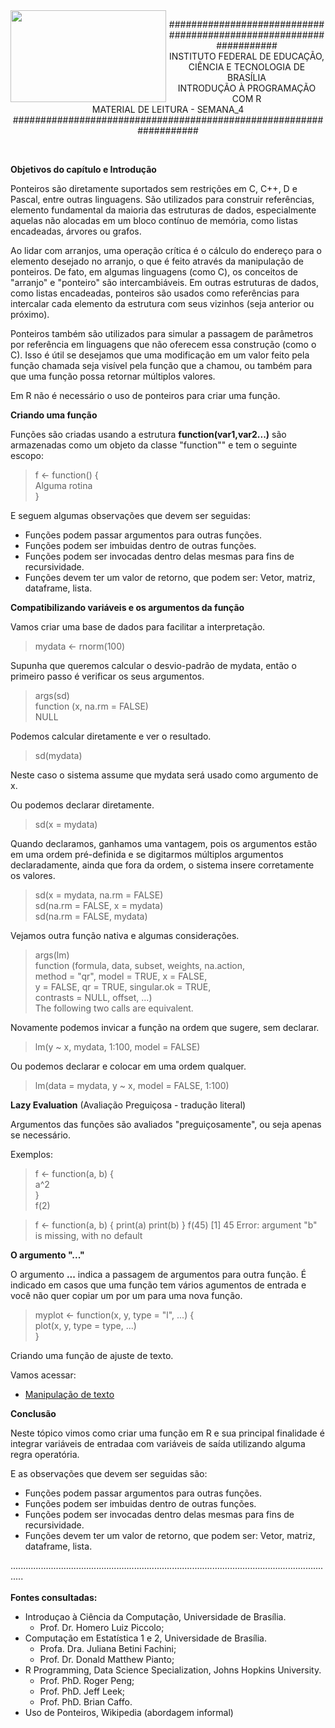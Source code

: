 <img align="left" img src="https://cloud.githubusercontent.com/assets/10408245/13290324/022a1f82-daf2-11e5-8179-00d828bf27a0.jpg" width="249px" height="147px" />

<p align="center">
###################################################################<br>
INSTITUTO FEDERAL DE EDUCAÇÃO, CIÊNCIA E TECNOLOGIA DE BRASÍLIA<br>
INTRODUÇÃO À PROGRAMAÇÃO COM R<br>
MATERIAL DE LEITURA - SEMANA_4<br>
###################################################################
</p>

<br>

**Objetivos do capítulo e Introdução**

Ponteiros são diretamente suportados sem restrições em C, C++, D e Pascal, entre outras linguagens. São utilizados para construir referências, elemento fundamental da maioria das estruturas de dados, especialmente aquelas não alocadas em um bloco contínuo de memória, como listas encadeadas, árvores ou grafos.

Ao lidar com arranjos, uma operação crítica é o cálculo do endereço para o elemento desejado no arranjo, o que é feito através da manipulação de ponteiros. De fato, em algumas linguagens (como C), os conceitos de "arranjo" e "ponteiro" são intercambiáveis. Em outras estruturas de dados, como listas encadeadas, ponteiros são usados como referências para intercalar cada elemento da estrutura com seus vizinhos (seja anterior ou próximo).

Ponteiros também são utilizados para simular a passagem de parâmetros por referência em linguagens que não oferecem essa construção (como o C). Isso é útil se desejamos que uma modificação em um valor feito pela função chamada seja visível pela função que a chamou, ou também para que uma função possa retornar múltiplos valores.

Em R não é necessário o uso de ponteiros para criar uma função.

**Criando uma função**

Funções são criadas usando a estrutura **function(var1,var2...)** são armazenadas como um objeto da classe "function"" e tem o seguinte escopo:

>f <- function(<variaveis>) {<br>
> Alguma rotina<br>
>}

E seguem algumas observações que devem ser seguidas:
* Funções podem passar argumentos para outras funções.
* Funções podem ser imbuidas dentro de outras funções.
* Funções podem ser invocadas dentro delas mesmas para fins de recursividade.
* Funções devem ter um valor de retorno, que podem ser: Vetor, matriz, dataframe, lista.

**Compatibilizando variáveis e os argumentos da função**

Vamos criar uma base de dados para facilitar a interpretação.

> mydata <- rnorm(100)<br> 

Supunha que queremos calcular o desvio-padrão de mydata, então o primeiro passo é verificar os seus argumentos.

> args(sd)<br>
> function (x, na.rm = FALSE) <br>
> NULL<br>

Podemos calcular diretamente e ver o resultado.

> sd(mydata)  <br>

Neste caso o sistema assume que mydata será usado como argumento de x.

Ou podemos declarar diretamente.

> sd(x = mydata)<br>

Quando declaramos, ganhamos uma vantagem, pois os argumentos estão em uma ordem pré-definida e se digitarmos múltiplos argumentos declaradamente, ainda que fora da ordem, o sistema insere corretamente os valores.

> sd(x = mydata, na.rm = FALSE)<br>
> sd(na.rm = FALSE, x = mydata)<br>
> sd(na.rm = FALSE, mydata)

Vejamos outra função nativa e algumas considerações.

> args(lm)<br>
> function (formula, data, subset, weights, na.action,<br>
> method = "qr", model = TRUE, x = FALSE,<br>
> y = FALSE, qr = TRUE, singular.ok = TRUE,<br>
> contrasts = NULL, offset, ...)<br>
> The following two calls are equivalent.<br>

Novamente podemos invicar a função na ordem que sugere, sem declarar.

> lm(y ~ x, mydata, 1:100, model = FALSE)

Ou podemos declarar e colocar em uma ordem qualquer.
> lm(data = mydata, y ~ x, model = FALSE, 1:100)

**Lazy Evaluation** (Avaliação Preguiçosa - tradução literal)

Argumentos das funções são avaliados "preguiçosamente", ou seja apenas se necessário.

Exemplos:

> f <- function(a, b) {<br>
> a^2<br>
> }<br>
> f(2)

> f <- function(a, b) {
> print(a)
> print(b)
> }
> f(45)
>  [1] 45
>  Error: argument "b" is missing, with no default

**O argumento "..."**

O argumento **...** indica a passagem de argumentos para outra função. É indicado em casos que uma função tem vários agumentos de entrada e você não quer copiar um por um para uma nova função.

> myplot <- function(x, y, type = "l", ...) {<br>
> plot(x, y, type = type, ...)<br>
> }

Criando uma função de ajuste de texto.

Vamos acessar:
* [Manipulação de texto](https://github.com/pcbrom/IPR/blob/master/Semana_4/aula_funcoes.R)

**Conclusão**

Neste tópico vimos como criar uma função em R e sua principal finalidade é integrar variáveis de entradaa com variáveis de saída utilizando alguma regra operatória.

E as observações que devem ser seguidas são:
* Funções podem passar argumentos para outras funções.
* Funções podem ser imbuidas dentro de outras funções.
* Funções podem ser invocadas dentro delas mesmas para fins de recursividade.
* Funções devem ter um valor de retorno, que podem ser: Vetor, matriz, dataframe, lista.

.................................................................................................................................<br><br>
**Fontes consultadas:**
* Introduçao à Ciência da Computação, Universidade de Brasília.
    * Prof. Dr. Homero Luiz Piccolo;
* Computação em Estatística 1 e 2, Universidade de Brasília.
    * Profa. Dra. Juliana Betini Fachini;
    * Prof. Dr. Donald Matthew Pianto;
* R Programming, Data Science Specialization, Johns Hopkins University.
    * Prof. PhD. Roger Peng;
    * Prof. PhD. Jeff Leek;
    * Prof. PhD. Brian Caffo.
* Uso de Ponteiros, Wikipedia (abordagem informal)

